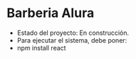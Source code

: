 <h1>Barberia Alura</h1>

- Estado del proyecto: En construcción.
- Para ejecutar el sistema, debe poner:
- npm install react

